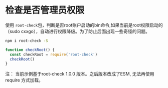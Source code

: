 # 检查是否管理员权限

 使用 `root-check`包，判断是否root账户启动的bin命令,如果当前是root权限启动的（sudo cxxgo），自动进行权限降级。为了防止后面出现一些奇怪的问题。

``` bash
npm i root-check -S
```
``` js
function checkRoot() {
  const checkRoot = require('root-check') 
  checkRoot()
}
```
注： 当前示例基于root-check 1.0.0 版本。之后版本改成了ESM, 无法再使用require 方式加载。